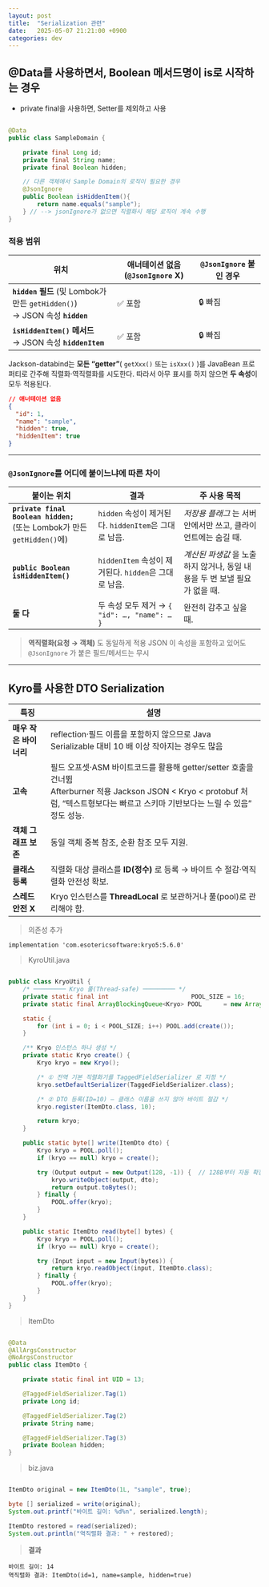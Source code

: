 ```yaml
---
layout: post
title:  "Serialization 관련"
date:   2025-05-07 21:21:00 +0900
categories: dev
---
```

## @Data를 사용하면서, Boolean 메서드명이 is로 시작하는 경우
 
 - private final을 사용하면, Setter를 제외하고 사용

``` java

@Data
public class SampleDomain {

    private final Long id;
    private final String name;
    private final Boolean hidden; 

    // 다른 객체에서 Sample Domain의 로직이 필요한 경우
    @JsonIgnore
    public Boolean isHiddenItem(){ 
        return name.equals("sample");
    } // --> jsonIgnore가 없으면 직렬화시 해당 로직이 계속 수행
}
```

### 적용 범위

| 위치                                                                     | 애너테이션 없음 (`@JsonIgnore` X) | `@JsonIgnore` 붙인 경우 |
| ---------------------------------------------------------------------- | -------------------------- | ------------------- |
| **`hidden` 필드** (및 Lombok가 만든 `getHidden()`)<br>→ JSON 속성 **`hidden`** | ✅ 포함                       | 🔒 빠짐               |
| **`isHiddenItem()` 메서드**<br>→ JSON 속성 **`hiddenItem`**                 | ✅ 포함                       | 🔒 빠짐               |

Jackson-databind는 **모든 “getter”**( `getXxx()` 또는 `isXxx()` )를 JavaBean 프로퍼티로 간주해 직렬화‧역직렬화를 시도한다.
따라서 아무 표시를 하지 않으면 **두 속성**이 모두 적용된다.

```json
// 애너테이션 없음
{
  "id": 1,
  "name": "sample",
  "hidden": true,
  "hiddenItem": true
}
```

---

### `@JsonIgnore`를 어디에 붙이느냐에 따른 차이

| 붙이는 위치                                                                | 결과                                       | 주 사용 목적                                       |
| --------------------------------------------------------------------- | ---------------------------------------- | --------------------------------------------- |
| **`private final Boolean hidden;`**<br>(또는 Lombok가 만든 `getHidden()`에) | `hidden` 속성이 제거된다. `hiddenItem`은 그대로 남음. | *저장용 플래그* 는 서버 안에서만 쓰고, 클라이언트에는 숨길 때.         |
| **`public Boolean isHiddenItem()`**                                   | `hiddenItem` 속성이 제거된다. `hidden`은 그대로 남음. | *계산된 파생값* 을 노출하지 않거나, 동일 내용을 두 번 보낼 필요가 없을 때. |
| **둘 다**                                                               | 두 속성 모두 제거 → `{ "id": …, "name": … }`    | 완전히 감추고 싶을 때.                                 |

> **역직렬화(요청 → 객체)** 도 동일하게 적용
> JSON 이 속성을 포함하고 있어도 `@JsonIgnore` 가 붙은 필드/메서드는 무시

---

## Kyro를 사용한 DTO Serialization

| 특징             | 설명                                                                                                                                              |
| -------------- | ----------------------------------------------------------------------------------------------------------------------------------------------- |
| **매우 작은 바이너리** | reflection·필드 이름을 포함하지 않으므로 Java Serializable 대비 10 배 이상 작아지는 경우도 많음                                                                         |
| **고속**         | 필드 오프셋·ASM 바이트코드를 활용해 getter/setter 호출을 건너뜀 <br/>Afterburner 적용 Jackson JSON <  Kryo <  protobuf 처럼, “텍스트형보다는 빠르고 스키마 기반보다는 느릴 수 있음” 정도 성능. |
| **객체 그래프 보존**  | 동일 객체 중복 참조, 순환 참조 모두 지원.                                                                                                                       |
| **클래스 등록**     | 직렬화 대상 클래스를 **ID(정수)** 로 등록 → 바이트 수 절감·역직렬화 안전성 확보.                                                                                             |
| **스레드 안전 X**   | Kryo 인스턴스를 **ThreadLocal** 로 보관하거나 풀(pool)로 관리해야 함.                                                                                             |

> 의존성 추가

```
implementation 'com.esotericsoftware:kryo5:5.6.0'
```

> KyroUtil.java

``` java

public class KryoUtil {
    /* ───────── Kryo 풀(Thread-safe) ───────── */
    private static final int                       POOL_SIZE = 16;
    private static final ArrayBlockingQueue<Kryo> POOL      = new ArrayBlockingQueue<>(POOL_SIZE);

    static {
        for (int i = 0; i < POOL_SIZE; i++) POOL.add(create());
    }

    /** Kryo 인스턴스 하나 생성 */
    private static Kryo create() {
        Kryo kryo = new Kryo();

        /* ① 전역 기본 직렬화기를 TaggedFieldSerializer 로 지정 */
        kryo.setDefaultSerializer(TaggedFieldSerializer.class);

        /* ② DTO 등록(ID=10) — 클래스 이름을 쓰지 않아 바이트 절감 */
        kryo.register(ItemDto.class, 10);

        return kryo;
    }

    public static byte[] write(ItemDto dto) {
        Kryo kryo = POOL.poll();
        if (kryo == null) kryo = create();

        try (Output output = new Output(128, -1)) {  // 128B부터 자동 확장
            kryo.writeObject(output, dto);
            return output.toBytes();
        } finally {
            POOL.offer(kryo);
        }
    }

    public static ItemDto read(byte[] bytes) {
        Kryo kryo = POOL.poll();
        if (kryo == null) kryo = create();

        try (Input input = new Input(bytes)) {
            return kryo.readObject(input, ItemDto.class);
        } finally {
            POOL.offer(kryo);
        }
    }
}


```

> ItemDto

``` java

@Data
@AllArgsConstructor
@NoArgsConstructor
public class ItemDto {

    private static final int UID = 13;

    @TaggedFieldSerializer.Tag(1)
    private Long id;

    @TaggedFieldSerializer.Tag(2)
    private String name;

    @TaggedFieldSerializer.Tag(3)
    private Boolean hidden;
}

```

> biz.java

``` java

ItemDto original = new ItemDto(1L, "sample", true);

byte [] serialized = write(original);
System.out.printf("바이트 길이: %d%n", serialized.length);

ItemDto restored = read(serialized);
System.out.println("역직렬화 결과: " + restored);

```

> **결과**

```
바이트 길이: 14
역직렬화 결과: ItemDto(id=1, name=sample, hidden=true)
```
